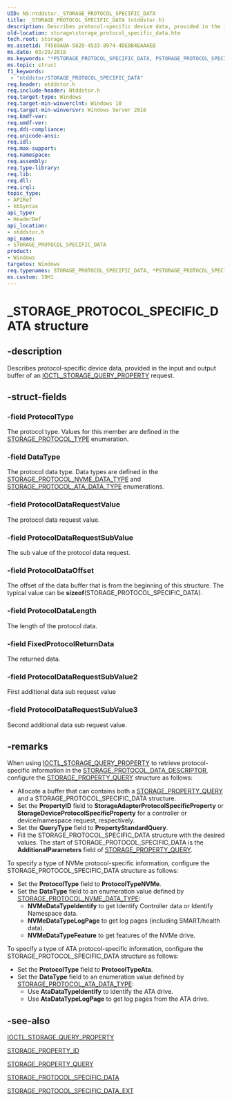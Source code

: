 ```yaml
---
UID: NS:ntddstor._STORAGE_PROTOCOL_SPECIFIC_DATA
title: _STORAGE_PROTOCOL_SPECIFIC_DATA (ntddstor.h)
description: Describes protocol-specific device data, provided in the input and output buffer of an IOCTL_STORAGE_QUERY_PROPERTY request.
old-location: storage\storage_protocol_specific_data.htm
tech.root: storage
ms.assetid: 74569A0A-5828-4533-8974-4DE0B4EAAAEB
ms.date: 03/29/2018
ms.keywords: "*PSTORAGE_PROTOCOL_SPECIFIC_DATA, PSTORAGE_PROTOCOL_SPECIFIC_DATA, PSTORAGE_PROTOCOL_SPECIFIC_DATA structure pointer [Storage Devices], STORAGE_PROTOCOL_SPECIFIC_DATA, STORAGE_PROTOCOL_SPECIFIC_DATA structure [Storage Devices], _STORAGE_PROTOCOL_SPECIFIC_DATA, ntddstor/PSTORAGE_PROTOCOL_SPECIFIC_DATA, ntddstor/STORAGE_PROTOCOL_SPECIFIC_DATA, storage.storage_protocol_specific_data"
ms.topic: struct
f1_keywords:
 - "ntddstor/STORAGE_PROTOCOL_SPECIFIC_DATA"
req.header: ntddstor.h
req.include-header: Ntddstor.h
req.target-type: Windows
req.target-min-winverclnt: Windows 10
req.target-min-winversvr: Windows Server 2016
req.kmdf-ver: 
req.umdf-ver: 
req.ddi-compliance: 
req.unicode-ansi: 
req.idl: 
req.max-support: 
req.namespace: 
req.assembly: 
req.type-library: 
req.lib: 
req.dll: 
req.irql: 
topic_type:
- APIRef
- kbSyntax
api_type:
- HeaderDef
api_location:
- ntddstor.h
api_name:
- STORAGE_PROTOCOL_SPECIFIC_DATA
product:
- Windows
targetos: Windows
req.typenames: STORAGE_PROTOCOL_SPECIFIC_DATA, *PSTORAGE_PROTOCOL_SPECIFIC_DATA
ms.custom: 19H1
---
```


# _STORAGE_PROTOCOL_SPECIFIC_DATA structure

## -description

Describes  protocol-specific device data, provided in the input and output buffer of an  [IOCTL_STORAGE_QUERY_PROPERTY](https://docs.microsoft.com/windows-hardware/drivers/ddi/content/ntddstor/ni-ntddstor-ioctl_storage_query_property) request.

## -struct-fields

### -field ProtocolType

The protocol type. Values for this member are defined in the [STORAGE_PROTOCOL_TYPE](https://docs.microsoft.com/windows-hardware/drivers/ddi/content/ntddstor/ne-ntddstor-_storage_protocol_type) enumeration.

### -field DataType

The protocol data type. Data types are defined in the [STORAGE_PROTOCOL_NVME_DATA_TYPE](https://docs.microsoft.com/windows-hardware/drivers/ddi/content/ntddstor/ne-ntddstor-_storage_protocol_nvme_data_type) and [STORAGE_PROTOCOL_ATA_DATA_TYPE](https://docs.microsoft.com/windows-hardware/drivers/ddi/content/ntddstor/ne-ntddstor-_storage_protocol_ata_data_type) enumerations.

### -field ProtocolDataRequestValue

The protocol data request value.

### -field ProtocolDataRequestSubValue

The sub value of the protocol data request.

### -field ProtocolDataOffset

The offset of the data buffer that is from the beginning of this structure. The typical value can be **sizeof**(STORAGE_PROTOCOL_SPECIFIC_DATA).

### -field ProtocolDataLength

The length of the protocol data.

### -field FixedProtocolReturnData

The returned data.

### -field ProtocolDataRequestSubValue2

First additional data sub request value

### -field ProtocolDataRequestSubValue3

Second additional data sub request value.

## -remarks

When using [IOCTL_STORAGE_QUERY_PROPERTY](https://docs.microsoft.com/windows-hardware/drivers/ddi/content/ntddstor/ni-ntddstor-ioctl_storage_query_property) to retrieve protocol-specific information in the [STORAGE_PROTOCOL_DATA_DESCRIPTOR](https://docs.microsoft.com/windows-hardware/drivers/ddi/content/ntddstor/ns-ntddstor-_storage_protocol_data_descriptor), configure the [STORAGE_PROPERTY_QUERY](https://docs.microsoft.com/windows-hardware/drivers/ddi/content/ntddstor/ns-ntddstor-_storage_property_query) structure as follows:

* Allocate a buffer that can contains both a [STORAGE_PROPERTY_QUERY](https://docs.microsoft.com/windows-hardware/drivers/ddi/content/ntddstor/ns-ntddstor-_storage_property_query) and a STORAGE_PROTOCOL_SPECIFIC_DATA structure.
* Set the **PropertyID**  field to **StorageAdapterProtocolSpecificProperty** or **StorageDeviceProtocolSpecificProperty** for a controller or device/namespace request, respectively.
* Set the **QueryType**  field to **PropertyStandardQuery**.
* Fill the STORAGE_PROTOCOL_SPECIFIC_DATA structure with the desired values. The start of STORAGE_PROTOCOL_SPECIFIC_DATA is the **AdditionalParameters** field of [STORAGE_PROPERTY_QUERY](https://docs.microsoft.com/windows-hardware/drivers/ddi/content/ntddstor/ns-ntddstor-_storage_property_query).

To specify a type of NVMe protocol-specific information,  configure the STORAGE_PROTOCOL_SPECIFIC_DATA structure as follows:

* Set the **ProtocolType**  field to **ProtocolTypeNVMe**.
* Set the **DataType**  field to an enumeration value defined by [STORAGE_PROTOCOL_NVME_DATA_TYPE](https://docs.microsoft.com/windows-hardware/drivers/ddi/content/ntddstor/ne-ntddstor-_storage_protocol_nvme_data_type):
  * **NVMeDataTypeIdentify** to get Identify Controller data or Identify Namespace data.
  * **NVMeDataTypeLogPage** to get log pages (including SMART/health data).
  * **NVMeDataTypeFeature** to get features of the NVMe drive.

To specify a type of ATA protocol-specific information, configure the STORAGE_PROTOCOL_SPECIFIC_DATA structure as follows:

* Set the **ProtocolType**  field to **ProtocolTypeAta**.
* Set the **DataType**  field to an enumeration value defined by [STORAGE_PROTOCOL_ATA_DATA_TYPE](https://docs.microsoft.com/windows-hardware/drivers/ddi/content/ntddstor/ne-ntddstor-_storage_protocol_ata_data_type):
  * Use **AtaDataTypeIdentify** to identify the ATA drive.
  * Use **AtaDataTypeLogPage** to get log pages from the ATA drive.

## -see-also

[IOCTL_STORAGE_QUERY_PROPERTY](https://docs.microsoft.com/windows-hardware/drivers/ddi/content/ntddstor/ni-ntddstor-ioctl_storage_query_property)

[STORAGE_PROPERTY_ID](https://docs.microsoft.com/windows-hardware/drivers/ddi/content/ntddstor/ne-ntddstor-storage_property_id)

[STORAGE_PROPERTY_QUERY](https://docs.microsoft.com/windows-hardware/drivers/ddi/content/ntddstor/ns-ntddstor-_storage_property_query)

[STORAGE_PROTOCOL_SPECIFIC_DATA](https://docs.microsoft.com/windows-hardware/drivers/ddi/content/ntddstor/ns-ntddstor-_storage_protocol_specific_data)

[STORAGE_PROTOCOL_SPECIFIC_DATA_EXT](ns-ntddstor-storage_protocol_specific_data_ext.md)
